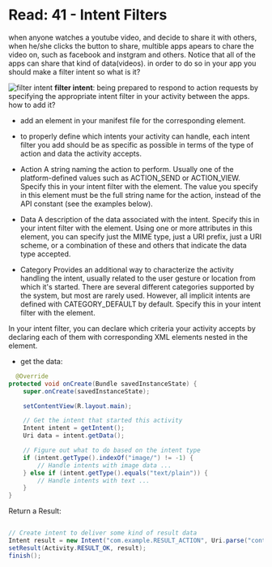 # Read: 41 - Intent Filters
when anyone watches a youtube video, and decide to share it with others, when he/she clicks the button to share, multible apps apears to chare the video on, such as facebook and instgram and others. Notice that all of the apps can share that kind of data(videos). in order to do so in your app you should make a filter intent so what is it?
 
 
 ![filter intent](https://i.stack.imgur.com/QbXZS.png)
**filter intent**:  being prepared to respond to action requests by specifying the appropriate intent filter in your activity between the apps.
 how to add it? 
  - add an <intent-filter> element in your manifest file for the corresponding <activity> element.
  - to properly define which intents your activity can handle, each intent filter you add should be as specific as possible in terms of the type of action and data the activity accepts.
   - Action
A string naming the action to perform. Usually one of the platform-defined values such as ACTION_SEND or ACTION_VIEW.
Specify this in your intent filter with the <action> element. The value you specify in this element must be the full string name for the action, instead of the API constant (see the examples below).

  - Data
A description of the data associated with the intent.
Specify this in your intent filter with the <data> element. Using one or more attributes in this element, you can specify just the MIME type, just a URI prefix, just a URI scheme, or a combination of these and others that indicate the data type accepted.
 
  - Category
Provides an additional way to characterize the activity handling the intent, usually related to the user gesture or location from which it's started. There are several different categories supported by the system, but most are rarely used. However, all implicit intents are defined with CATEGORY_DEFAULT by default.
Specify this in your intent filter with the <category> element.

In your intent filter, you can declare which criteria your activity accepts by declaring each of them with corresponding XML elements nested in the <intent-filter> element.

  
  - get the data:
  
  
``` java
  @Override
protected void onCreate(Bundle savedInstanceState) {
    super.onCreate(savedInstanceState);

    setContentView(R.layout.main);

    // Get the intent that started this activity
    Intent intent = getIntent();
    Uri data = intent.getData();

    // Figure out what to do based on the intent type
    if (intent.getType().indexOf("image/") != -1) {
        // Handle intents with image data ...
    } else if (intent.getType().equals("text/plain")) {
        // Handle intents with text ...
    }
}
```
  
  Return a Result:
  
  ``` java
  
  // Create intent to deliver some kind of result data
Intent result = new Intent("com.example.RESULT_ACTION", Uri.parse("content://result_uri"));
setResult(Activity.RESULT_OK, result);
finish();
  ```
  
